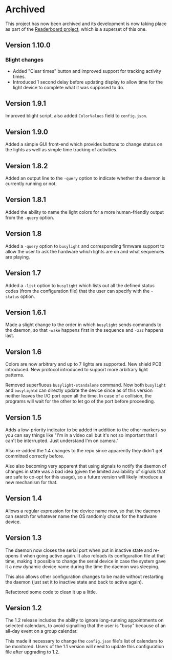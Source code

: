 # Archived
This project has now been archived and its development is now taking place as part of
the [Readerboard project](https://github.com/MadScienceZone/readerboard), which is a superset
of this one.

## Version 1.10.0
### Blight changes
 * Added "Clear times" button and improved support for tracking activity times.
 * Introduced 1 second delay before updating display to allow time for the light device to complete what it was supposed to do. 

## Version 1.9.1
Improved blight script, also added `ColorValues` field to `config.json`.

## Version 1.9.0
Added a simple GUI front-end which provides buttons to change status on the lights as well
as simple time tracking of activities.

## Version 1.8.2
Added an output line to the `-query` option to indicate whether the daemon is
currently running or not.

## Version 1.8.1
Added the ability to name the light colors for a more human-friendly output
from the `-query` option.

## Version 1.8
Added a `-query` option to `busylight` and corresponding firmware support to allow
the user to ask the hardware which lights are on and what sequences are playing.

## Version 1.7
Added a `-list` option to `busylight` which lists out all the defined status codes
(from the configuration file) that the user can specify with the `-status` option.

## Version 1.6.1
Made a slight change to the order in which `busylight` sends commands to the daemon,
so that `-wake` happens first in the sequence and `-zzz` happens last.

## Version 1.6
Colors are now arbitrary and up to 7 lights are supported. New shield PCB introduced.
New protocol introduced to support more arbitrary light patterns.

Removed superfluous `busylight-standalone` command. Now both `busylight` and `busylightd` can
directly update the device since as of this version neither leaves the I/O
port open all the time. In case of a collision, the programs will wait for the other to
let go of the port before proceeding.

## Version 1.5
Adds a low-priority indicator to be added in addition to the other
markers so you can say things like "I'm in a video call but it's not
so important that I can't be interrupted. Just understand I'm on camera."

Also re-added the 1.4 changes to the repo since apparently they didn't get
committed correctly before.

Also also becoming very apparent that using signals to notify the daemon
of changes in state was a bad idea (given the limited availability of
signals that are safe to co-opt for this usage), so a future version will 
likely introduce a new mechanism for that.

## Version 1.4
Allows a regular expression for the device name now, so that the daemon
can search for whatever name the OS randomly chose for the hardware device.

## Version 1.3
The daemon now closes the serial port when put in inactive state and
re-opens it when going active again. It also reloads its configuration
file at that time, making it possible to change the serial device in case
the system gave it a new dynamic device name during the time the daemon
was sleeping.

This also allows other configuration changes to be made  without restarting
the daemon (just set it to inactive state and back to active again).

Refactored some code to clean it up a little. 

## Version 1.2
The 1.2 release includes the ability to ignore long-running appointments on selected calendars, to avoid
signalling that the user is "busy" because of an all-day event on a group calendar.

This made it necessary to change the `config.json` file's list of calendars to be monitored. Users of the 1.1 version will need to 
update this configuration file after upgrading to 1.2.
